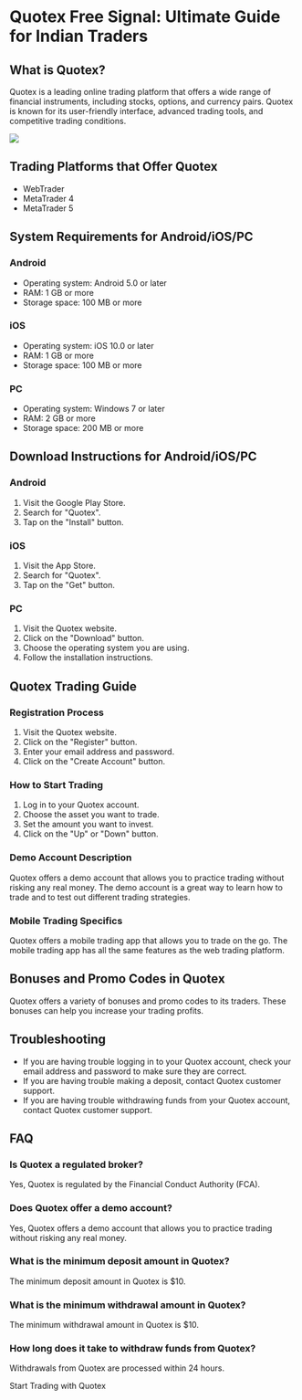 # Quotex Free Signal: Ultimate Guide for Indian Traders

## What is Quotex?

Quotex is a leading online trading platform that offers a wide range of
financial instruments, including stocks, options, and currency pairs.
Quotex is known for its user-friendly interface, advanced trading tools,
and competitive trading conditions.

[![](https://static.quotex.io/files/4_en/300_250.jpg)](https://traff.sbs/brokerqxlid)

## Trading Platforms that Offer Quotex

-   WebTrader
-   MetaTrader 4
-   MetaTrader 5

## System Requirements for Android/iOS/PC

### Android

-   Operating system: Android 5.0 or later
-   RAM: 1 GB or more
-   Storage space: 100 MB or more

### iOS

-   Operating system: iOS 10.0 or later
-   RAM: 1 GB or more
-   Storage space: 100 MB or more

### PC

-   Operating system: Windows 7 or later
-   RAM: 2 GB or more
-   Storage space: 200 MB or more

## Download Instructions for Android/iOS/PC

### Android

1.  Visit the Google Play Store.
2.  Search for "Quotex".
3.  Tap on the "Install" button.

### iOS

1.  Visit the App Store.
2.  Search for "Quotex".
3.  Tap on the "Get" button.

### PC

1.  Visit the Quotex website.
2.  Click on the "Download" button.
3.  Choose the operating system you are using.
4.  Follow the installation instructions.

## Quotex Trading Guide

### Registration Process

1.  Visit the Quotex website.
2.  Click on the "Register" button.
3.  Enter your email address and password.
4.  Click on the "Create Account" button.

### How to Start Trading

1.  Log in to your Quotex account.
2.  Choose the asset you want to trade.
3.  Set the amount you want to invest.
4.  Click on the "Up" or "Down" button.

### Demo Account Description

Quotex offers a demo account that allows you to practice trading without
risking any real money. The demo account is a great way to learn how to
trade and to test out different trading strategies.

### Mobile Trading Specifics

Quotex offers a mobile trading app that allows you to trade on the go.
The mobile trading app has all the same features as the web trading
platform.

## Bonuses and Promo Codes in Quotex

Quotex offers a variety of bonuses and promo codes to its traders. These
bonuses can help you increase your trading profits.

## Troubleshooting

-   If you are having trouble logging in to your Quotex account, check
    your email address and password to make sure they are correct.
-   If you are having trouble making a deposit, contact Quotex customer
    support.
-   If you are having trouble withdrawing funds from your Quotex
    account, contact Quotex customer support.

## FAQ

### Is Quotex a regulated broker?

Yes, Quotex is regulated by the Financial Conduct Authority (FCA).

### Does Quotex offer a demo account?

Yes, Quotex offers a demo account that allows you to practice trading
without risking any real money.

### What is the minimum deposit amount in Quotex?

The minimum deposit amount in Quotex is \$10.

### What is the minimum withdrawal amount in Quotex?

The minimum withdrawal amount in Quotex is \$10.

### How long does it take to withdraw funds from Quotex?

Withdrawals from Quotex are processed within 24 hours.

Start Trading with Quotex

